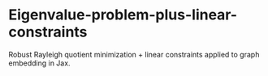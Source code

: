 # Eigenvalue-problem-plus-linear-constraints
Robust Rayleigh quotient minimization + linear constraints applied to graph embedding in Jax.
